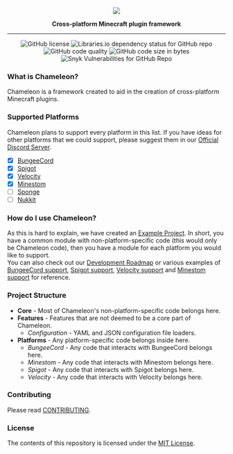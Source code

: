 <div align="center">
    <a href="#logo"><img src="https://i.hypera.dev/assets/chameleon@750x150.png" /></a>
    <p><strong>Cross-platform Minecraft plugin framework</strong></p>
</div>

-----------
<div align="center">
   <img alt="GitHub license" src="https://img.shields.io/badge/License-MIT%20LICENSE-%2317aaaa?style=for-the-badge">
   <img alt="Libraries.io dependency status for GitHub repo" src="https://img.shields.io/librariesio/github/ChameleonFramework/Chameleon?color=%2317aaaa&style=for-the-badge"><br />
   <img alt="GitHub code quality" src="https://img.shields.io/codefactor/grade/github/ChameleonFramework/Chameleon/main?style=for-the-badge&color=%2317aaaa">
   <img alt="GitHub code size in bytes" src="https://img.shields.io/github/languages/code-size/ChameleonFramework/Chameleon?color=%2317aaaa&style=for-the-badge">
   <img alt="Snyk Vulnerabilities for GitHub Repo" src="https://img.shields.io/snyk/vulnerabilities/github/ChameleonFramework/Chameleon?color=%2317aaaa&style=for-the-badge">
</div>

### What is Chameleon?
Chameleon is a framework created to aid in the creation of cross-platform Minecraft plugins.


### Supported Platforms
Chameleon plans to support every platform in this list. If you have ideas for other platforms that we could support, please suggest them in our [Official Discord Server][Discord].
 - [x] [BungeeCord]
 - [x] [Spigot]
 - [x] [Velocity]
 - [x] [Minestom]
 - [ ] [Sponge]
 - [ ] [Nukkit]

### How do I use Chameleon?
As this is hard to explain, we have created an [Example Project][Example]. In short, you have a common module with non-platform-specific code (this would only be Chameleon code), then you have a module for each platform you would like to support.  
You can also check out our [Development Roadmap][Roadmap] or various examples of [BungeeCord support][platform-bungeecord], [Spigot support][platform-spigot], [Velocity support][platform-velocity] and [Minestom support][platform-minestom] for reference.

### Project Structure
 * **Core** - Most of Chameleon's non-platform-specific code belongs here.
 * **Features** - Features that are not deemed to be a core part of Chameleon.
   * *Configuration* - YAML and JSON configuration file loaders. 
 * **Platforms** - Any platform-specific code belongs inside here.
   * *BungeeCord* - Any code that interacts with BungeeCord belongs here.
   * *Minestom* - Any code that interacts with Minestom belongs here.
   * *Spigot* - Any code that interacts with Spigot belongs here.
   * *Velocity* - Any code that interacts with Velocity belongs here.


### Contributing
Please read [CONTRIBUTING].

### License
The contents of this repository is licensed under the [MIT License](LICENSE).


[BungeeCord]: https://www.spigotmc.org/wiki/bungeecord/
[Spigot]: https://www.spigotmc.org/
[Velocity]: https://velocitypowered.com/
[Minestom]: https://www.minestom.net/
[Sponge]: https://www.spongepowered.org/
[Nukkit]: https://github.com/CloudburstMC/Nukkit
[Example]: https://github.com/ChameleonFramework/Example
[Roadmap]: DEVELOPMENT.md
[Discord]: https://discord.hypera.dev/
[platform-bungeecord]: platform-bungeecord/
[platform-spigot]: platform-spigot/
[platform-velocity]: platform-velocity/
[platform-minestom]: platform-minestom/
[CONTRIBUTING]: CONTRIBUTING.md